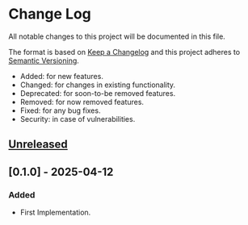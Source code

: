 # Change Log
All notable changes to this project will be documented in this file.

The format is based on [Keep a Changelog](http://keepachangelog.com/)
and this project adheres to [Semantic Versioning](http://semver.org/).

- Added: for new features.
- Changed: for changes in existing functionality.
- Deprecated: for soon-to-be removed features.
- Removed: for now removed features.
- Fixed: for any bug fixes.
- Security: in case of vulnerabilities.

## [Unreleased]

## [0.1.0] - 2025-04-12
### Added
- First Implementation.

[Unreleased]: https://github.com/osawa-naotaka/svg2woff2/compare/v0.1.0...HEAD

